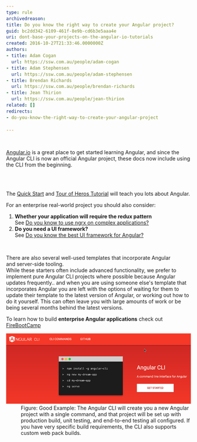 ```yaml
---
type: rule
archivedreason: 
title: Do you know the right way to create your Angular project?
guid: bc2dd342-6109-461f-8e9b-cd6b3e5aaa4e
uri: dont-base-your-projects-on-the-angular-io-tutorials
created: 2016-10-27T21:33:46.0000000Z
authors:
- title: Adam Cogan
  url: https://ssw.com.au/people/adam-cogan
- title: Adam Stephensen
  url: https://ssw.com.au/people/adam-stephensen
- title: Brendan Richards
  url: https://ssw.com.au/people/brendan-richards
- title: Jean Thirion
  url: https://ssw.com.au/people/jean-thirion
related: []
redirects:
- do-you-know-the-right-way-to-create-your-angular-project

---
```



​<p><a href="http://angular.io/" target="_blank">Angular.io​</a> is a great place to get started learning Angular, and since the Angular CLI is now an official Angular project, these docs now include using the CLI from the beginning.</p>
<br><excerpt class='endintro'></excerpt><br>
<p>The <a href="https://angular.io/docs/ts/latest/quickstart.html">Quick Start</a> and <a href="https://angular.io/docs/ts/latest/tutorial/" target="_blank">Tour of Heros Tutorial</a> will teach you lots about Angular.</p><p>For an enterprise real-world project you should also consider:</p><ol><li>
      <b>Whether your application will require the redux pattern ​</b><br>See <a href=/use-ngrx-on-complex-applications>Do you know to use ngrx on complex applications? </a> <br></li><li>
      <b>Do you need a UI framework?</b> <br>See <a href=/the-best-ui-framework-for-angular-2>Do you know the best UI framework for Angular? </a> </li></ol><p> </p><p>There are also several well-used templates that incorporate Angular and server-side tooling.<br>While these starters often include advanced functionality, we prefer to implement pure Angular CLI projects where possible because Angular updates frequently.. and when you are using someone else's template that incorporates Angular you are left with the options of waiting for them to update their template to the latest version of Angular, or working out how to do it yourself. This can often leave you with large amounts of work or be being several months behind the latest versions.<br></p><p>To learn how to build <strong>enterprise Angular applications</strong> check out <a href="http://firebootcamp.com/angular2">FireBootCamp</a><br></p><dl class="goodImage"><dt> <img alt="create-angular-good.png" src="create-angular-good.png" /> </dt><dd>Figure: Good Example: The Angular CLI will create you a new Angular project with a single command, and that project will be set up with production build, unit testing, and end-to-end testing all configured. If you have very specific build requirements, the CLI also supports custom web pack builds. <br></dd></dl>


